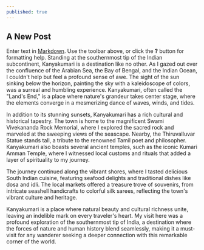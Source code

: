 ```yaml
---
published: true
---
```

## A New Post

Enter text in [Markdown](http://daringfireball.net/projects/markdown/). Use the toolbar above, or click the **?** button for formatting help.
Standing at the southernmost tip of the Indian subcontinent, Kanyakumari is a destination like no other. As I gazed out over the confluence of the Arabian Sea, the Bay of Bengal, and the Indian Ocean, I couldn't help but feel a profound sense of awe. The sight of the sun sinking below the horizon, painting the sky with a kaleidoscope of colors, was a surreal and humbling experience. Kanyakumari, often called the "Land's End," is a place where nature's grandeur takes center stage, where the elements converge in a mesmerizing dance of waves, winds, and tides.

In addition to its stunning sunsets, Kanyakumari has a rich cultural and historical tapestry. The town is home to the magnificent Swami Vivekananda Rock Memorial, where I explored the sacred rock and marveled at the sweeping views of the seascape. Nearby, the Thiruvalluvar Statue stands tall, a tribute to the renowned Tamil poet and philosopher. Kanyakumari also boasts several ancient temples, such as the iconic Kumari Amman Temple, where I witnessed local customs and rituals that added a layer of spirituality to my journey.

The journey continued along the vibrant shores, where I tasted delicious South Indian cuisine, featuring seafood delights and traditional dishes like dosa and idli. The local markets offered a treasure trove of souvenirs, from intricate seashell handicrafts to colorful silk sarees, reflecting the town's vibrant culture and heritage.

Kanyakumari is a place where natural beauty and cultural richness unite, leaving an indelible mark on every traveler's heart. My visit here was a profound exploration of the southernmost tip of India, a destination where the forces of nature and human history blend seamlessly, making it a must-visit for any wanderer seeking a deeper connection with this remarkable corner of the world.
